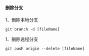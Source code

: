 ###






####  删除分支
 
1、删除本地分支
```
git branch -d [fileName]
```
1、删除远程分支
```
git push origin --delete [fileName]
```